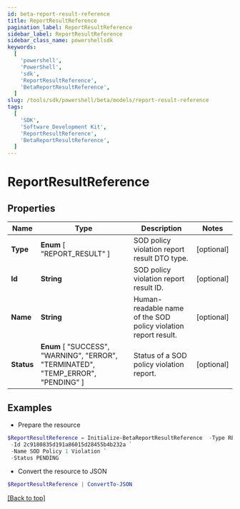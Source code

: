 ```yaml
---
id: beta-report-result-reference
title: ReportResultReference
pagination_label: ReportResultReference
sidebar_label: ReportResultReference
sidebar_class_name: powershellsdk
keywords:
  [
    'powershell',
    'PowerShell',
    'sdk',
    'ReportResultReference',
    'BetaReportResultReference',
  ]
slug: /tools/sdk/powershell/beta/models/report-result-reference
tags:
  [
    'SDK',
    'Software Development Kit',
    'ReportResultReference',
    'BetaReportResultReference',
  ]
---
```


# ReportResultReference

## Properties

| Name | Type | Description | Notes |
| --- | --- | --- | --- |
| **Type** | **Enum** [ "REPORT_RESULT" ] | SOD policy violation report result DTO type. | [optional] |
| **Id** | **String** | SOD policy violation report result ID. | [optional] |
| **Name** | **String** | Human-readable name of the SOD policy violation report result. | [optional] |
| **Status** | **Enum** [ "SUCCESS", "WARNING", "ERROR", "TERMINATED", "TEMP_ERROR", "PENDING" ] | Status of a SOD policy violation report. | [optional] |

## Examples

- Prepare the resource

```powershell
$ReportResultReference = Initialize-BetaReportResultReference  -Type REPORT_RESULT `
 -Id 2c9180835d191a86015d28455b4b232a `
 -Name SOD Policy 1 Violation `
 -Status PENDING
```

- Convert the resource to JSON

```powershell
$ReportResultReference | ConvertTo-JSON
```

[[Back to top]](#)
